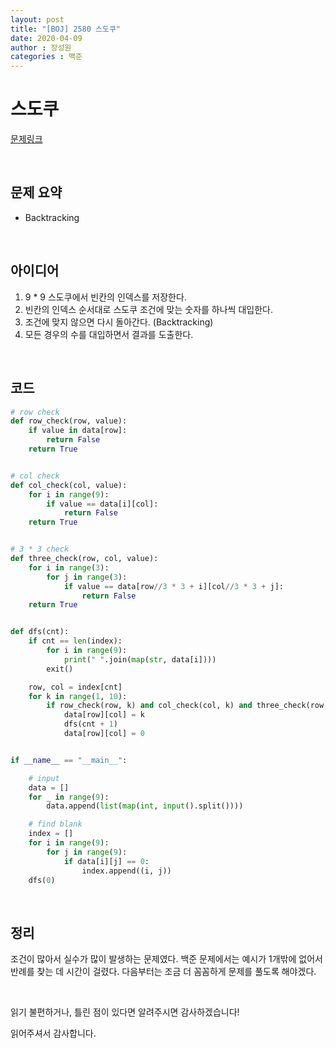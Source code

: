 ```yaml
---
layout: post
title: "[BOJ] 2580 스도쿠"
date: 2020-04-09
author : 장성원
categories : 백준
---
```


# 스도쿠

[문제링크](https://www.acmicpc.net/problem/2580)

<br>

## 문제 요약

- Backtracking

<br>

## 아이디어

1.  9 * 9 스도쿠에서 빈칸의 인덱스를 저장한다.  
2.  빈칸의 인덱스 순서대로 스도쿠 조건에 맞는 숫자를 하나씩 대입한다. 
3.  조건에 맞지 않으면 다시 돌아간다. (Backtracking)
4.  모든 경우의 수를 대입하면서 결과를 도출한다.

<br>

## 코드

```python
# row check
def row_check(row, value):
    if value in data[row]:
        return False
    return True


# col check
def col_check(col, value):
    for i in range(9):
        if value == data[i][col]:
            return False
    return True


# 3 * 3 check
def three_check(row, col, value):
    for i in range(3):
        for j in range(3):
            if value == data[row//3 * 3 + i][col//3 * 3 + j]:
                return False
    return True


def dfs(cnt):
    if cnt == len(index):
        for i in range(9):
            print(" ".join(map(str, data[i])))
        exit()

    row, col = index[cnt]
    for k in range(1, 10):
        if row_check(row, k) and col_check(col, k) and three_check(row, col, k):
            data[row][col] = k
            dfs(cnt + 1)
            data[row][col] = 0


if __name__ == "__main__":

    # input
    data = []
    for _ in range(9):
        data.append(list(map(int, input().split())))

    # find blank
    index = []
    for i in range(9):
        for j in range(9):
            if data[i][j] == 0:
                index.append((i, j))
    dfs(0)

```

<br>



## 정리

조건이 많아서 실수가 많이 발생하는 문제였다. 백준 문제에서는 예시가 1개밖에 없어서 반례를 찾는 데 시간이 걸렸다. 다음부터는 조금 더 꼼꼼하게 문제를 풀도록 해야겠다.



<br>

읽기 불편하거나, 틀린 점이 있다면 알려주시면 감사하겠습니다!

읽어주셔서 감사합니다.
